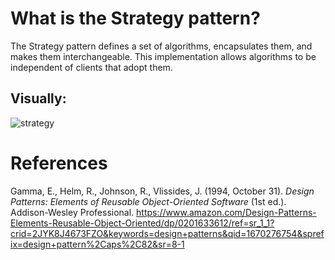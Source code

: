 # What is the Strategy pattern? 

The Strategy pattern defines a set of algorithms, encapsulates them, and makes them interchangeable. This implementation 
allows algorithms to be independent of clients that adopt them. 


## Visually: 
![strategy](https://user-images.githubusercontent.com/109105989/205755487-da6cc911-823c-4951-9a20-df64ed2ac7d7.png)


# References 
Gamma, E., Helm, R., Johnson, R., Vlissides, J. (1994, October 31). *Design Patterns: Elements of Reusable Object-Oriented Software* (1st ed.). Addison-Wesley Professional. <https://www.amazon.com/Design-Patterns-Elements-Reusable-Object-Oriented/dp/0201633612/ref=sr_1_1?crid=2JYK8J4673FZO&keywords=design+patterns&qid=1670276754&sprefix=design+pattern%2Caps%2C82&sr=8-1> 
